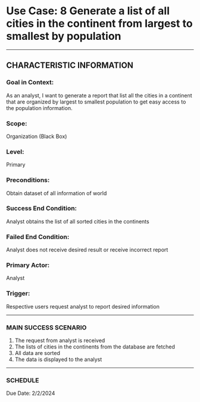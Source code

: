 # Use Case: 8 	Generate a list of all cities in the continent from largest to smallest by population

----------------------
## CHARACTERISTIC INFORMATION
### Goal in Context: 
As an analyst, I want to generate a report that list all the cities in a continent that are organized by largest to smallest population to get easy access to the population information.
### Scope: 
Organization (Black Box)
### Level: 
Primary
### Preconditions: 
Obtain dataset of all information of world
### Success End Condition: 
Analyst obtains the list of all sorted cities in the continents
### Failed End Condition: 
Analyst does not receive desired result or receive incorrect report
### Primary Actor: 
Analyst
### Trigger: 
Respective users request analyst to report desired information

----------------------
### MAIN SUCCESS SCENARIO
1.	The request from analyst is received
2.	The lists of cities in the continents from the database are fetched
3.	All data are sorted
4.	The data is displayed to the analyst
----------------------
### SCHEDULE
Due Date: 2/2/2024